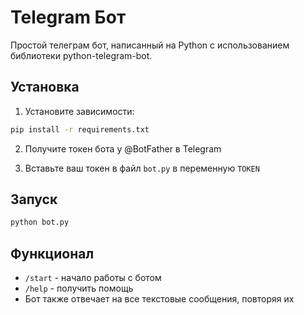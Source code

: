 # Telegram Бот

Простой телеграм бот, написанный на Python с использованием библиотеки python-telegram-bot.

## Установка

1. Установите зависимости:
```bash
pip install -r requirements.txt
```

2. Получите токен бота у @BotFather в Telegram

3. Вставьте ваш токен в файл `bot.py` в переменную `TOKEN`

## Запуск

```bash
python bot.py
```

## Функционал

- `/start` - начало работы с ботом
- `/help` - получить помощь
- Бот также отвечает на все текстовые сообщения, повторяя их
